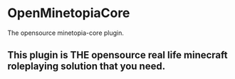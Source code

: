 # OpenMinetopiaCore
The opensource minetopia-core plugin.

## This plugin is THE opensource real life minecraft roleplaying solution that you need.
